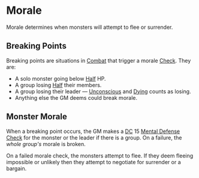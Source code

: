 # Morale

Morale determines when monsters will attempt to flee or surrender.

## Breaking Points

Breaking points are situations in [Combat](../Combat/Combat.md) that trigger a morale [Check](../Core%20Procedures/Check.md). They are:

- A solo monster going below [Half](../Core%20Procedures/Half.md) HP.
- A group losing [Half](../Core%20Procedures/Half.md) their members.
- A group losing their leader — [Unconscious](../Conditions/Unconscious.md) and [Dying](../Conditions/Dying.md) counts as losing.
- Anything else the GM deems could break morale.

## Monster Morale

When a breaking point occurs, the GM makes a [DC](../Core%20Procedures/DC.md) 15 [Mental Defense](../../Player%20Characters/Derived%20Statistics/Mental%20Defense.md) [Check](../Core%20Procedures/Check.md) for the monster or the leader if there is a group. On a failure, the *whole group's* morale is broken.

On a failed morale check, the monsters attempt to flee. If they deem fleeing impossible or unlikely then they attempt to negotiate for surrender or a bargain.
